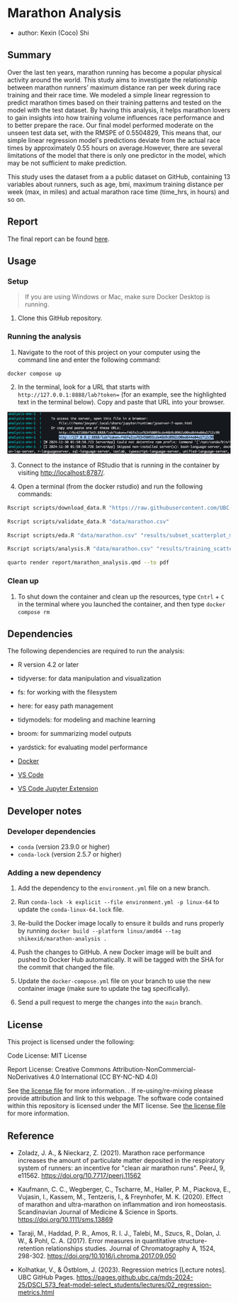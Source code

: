 # Marathon Analysis

- author: Kexin (Coco) Shi

## Summary

Over the last ten years, marathon running has become a popular physical activity around the world. This study aims to investigate the relationship between marathon runners' maximum distance ran per week during race training and their race time. We modeled a simple linear regression to predict marathon times based on their training patterns and tested on the model with the test dataset. By having this analysis, it helps marathon lovers to gain insights into how training volume influences race performance and to better prepare the race. Our final model performed moderate on the unseen test data set, with the RMSPE of 0.5504829, This means that, our simple linear regression model's predictions deviate from the actual race times by approximately 0.55 hours on average.However, there are several limitations of the model that there is only one predictor in the model, which may be not sufficient to make prediction.

This study uses the dataset from a a public dataset on GitHub, containing 13 variables about runners, such as age, bmi, maximum training distance per week (max, in miles) and actual marathon race time (time_hrs, in hours) and so on.

## Report

The final report can be found
[here](https://github.com/shikexi6/marathon-analysis/blob/main/report/marathon_analysis.pdf).


## Usage

### Setup

> If you are using Windows or Mac, make sure Docker Desktop is running.

1. Clone this GitHub repository.

### Running the analysis

1. Navigate to the root of this project on your computer using the
   command line and enter the following command:

``` 
docker compose up
```

2. In the terminal, look for a URL that starts with 
`http://127.0.0.1:8888/lab?token=` 
(for an example, see the highlighted text in the terminal below). 
Copy and paste that URL into your browser.

![jupyter-container-web-app-launch-url](./img/jupyter-container-web-app-launch-url.png)

3. Connect to the instance of RStudio that is running in the container by visiting <http://localhost:8787/>. 

4. Open a terminal (from the docker rstudio) and run the following commands:

```bash
Rscript scripts/download_data.R "https://raw.githubusercontent.com/UBC-DSCI/dsci-100-student/refs/heads/master/materials/R/worksheet_regression2/data/marathon.csv" "data/marathon.csv"
```
```bash
Rscript scripts/validate_data.R "data/marathon.csv"
```
```bash
Rscript scripts/eda.R "data/marathon.csv" "results/subset_scatterplot_maxDistance_racetime.png" "results/full_scatterplot_maxDistance_racetime.png"
```
```bash
Rscript scripts/analysis.R "data/marathon.csv" "results/training_scatterplot.png" "results/training_prediction_plot.png" "results/test_prediction_plot.png"
```
```bash
quarto render report/marathon_analysis.qmd --to pdf
```

### Clean up

1. To shut down the container and clean up the resources, 
type `Cntrl` + `C` in the terminal
where you launched the container, and then type `docker compose rm`

## Dependencies

The following dependencies are required to run the analysis:

- R version 4.2 or later

- tidyverse: for data manipulation and visualization

- fs: for working with the filesystem

- here: for easy path management

- tidymodels: for modeling and machine learning

- broom: for summarizing model outputs

- yardstick: for evaluating model performance

- [Docker](https://www.docker.com/) 

- [VS Code](https://code.visualstudio.com/download)

- [VS Code Jupyter Extension](https://marketplace.visualstudio.com/items?itemName=ms-toolsai.jupyter)

## Developer notes

### Developer dependencies
- `conda` (version 23.9.0 or higher)
- `conda-lock` (version 2.5.7 or higher)

### Adding a new dependency

1. Add the dependency to the `environment.yml` file on a new branch.

2. Run `conda-lock -k explicit --file environment.yml -p linux-64` to update the `conda-linux-64.lock` file.

2. Re-build the Docker image locally to ensure it builds and runs properly by running `docker build --platform linux/amd64 --tag shikexi6/marathon-analysis .`

3. Push the changes to GitHub. A new Docker
   image will be built and pushed to Docker Hub automatically.
   It will be tagged with the SHA for the commit that changed the file.

4. Update the `docker-compose.yml` file on your branch to use the new
   container image (make sure to update the tag specifically).

5. Send a pull request to merge the changes into the `main` branch. 

## License

This project is licensed under the following:

Code License: MIT License

Report License: Creative Commons Attribution-NonCommercial-NoDerivatives 4.0 International (CC BY-NC-ND 4.0)

See [the license file](LICENSE.md) for more information. . If
re-using/re-mixing please provide attribution and link to this webpage.
The software code contained within this repository is licensed under the
MIT license. See [the license file](LICENSE.md) for more information.

## Reference

* Zoladz, J. A., & Nieckarz, Z. (2021). Marathon race performance increases the amount of particulate matter deposited in the respiratory system of runners: an incentive for "clean air marathon runs". PeerJ, 9, e11562. https://doi.org/10.7717/peerj.11562

* Kaufmann, C. C., Wegberger, C., Tscharre, M., Haller, P. M., Piackova, E., Vujasin, I., Kassem, M., Tentzeris, I., & Freynhofer, M. K. (2020). Effect of marathon and ultra-marathon on inflammation and iron homeostasis. Scandinavian Journal of Medicine & Science in Sports. https://doi.org/10.1111/sms.13869

* Taraji, M., Haddad, P. R., Amos, R. I. J., Talebi, M., Szucs, R., Dolan, J. W., & Pohl, C. A. (2017). Error measures in quantitative structure-retention relationships studies. Journal of Chromatography A, 1524, 298-302. https://doi.org/10.1016/j.chroma.2017.09.050

* Kolhatkar, V., & Östblom, J. (2023). Regression metrics [Lecture notes]. UBC GitHub Pages. https://pages.github.ubc.ca/mds-2024-25/DSCI_573_feat-model-select_students/lectures/02_regression-metrics.html
